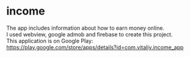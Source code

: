 # income
The app includes information about how to earn money online.
<br>
I used webview, google admob and firebase to create this project.
<br>
This application is on Google Play: https://play.google.com/store/apps/details?id=com.vitaliy.income_app
